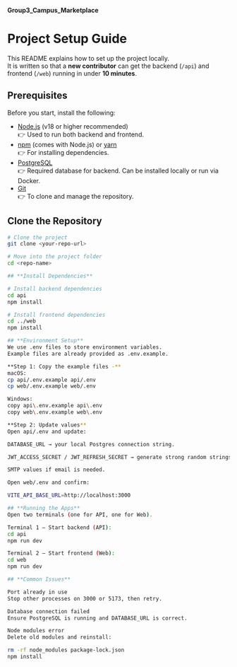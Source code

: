 **Group3_Campus_Marketplace**

# Project Setup Guide

This README explains how to set up the project locally.  
It is written so that a **new contributor** can get the backend (`/api`) and frontend (`/web`) running in under **10 minutes**.

## Prerequisites

Before you start, install the following:

- [Node.js](https://nodejs.org/) (v18 or higher recommended)  
  👉 Used to run both backend and frontend.  
- [npm](https://www.npmjs.com/) (comes with Node.js) or [yarn](https://yarnpkg.com/)  
  👉 For installing dependencies.  
- [PostgreSQL](https://www.postgresql.org/)  
  👉 Required database for backend. Can be installed locally or run via Docker.  
- [Git](https://git-scm.com/)  
  👉 To clone and manage the repository.  

## Clone the Repository

```bash
# Clone the project
git clone <your-repo-url>

# Move into the project folder
cd <repo-name>

## **Install Dependencies**

# Install backend dependencies
cd api
npm install

# Install frontend dependencies
cd ../web
npm install

## **Environment Setup**
We use .env files to store environment variables.
Example files are already provided as .env.example.

**Step 1: Copy the example files -**
macOS:
cp api/.env.example api/.env
cp web/.env.example web/.env

Windows:
copy api\.env.example api\.env
copy web\.env.example web\.env

**Step 2: Update values**
Open api/.env and update:

DATABASE_URL → your local Postgres connection string.

JWT_ACCESS_SECRET / JWT_REFRESH_SECRET → generate strong random strings.

SMTP values if email is needed.

Open web/.env and confirm:

VITE_API_BASE_URL=http://localhost:3000

## **Running the Apps**
Open two terminals (one for API, one for Web).

Terminal 1 – Start backend (API):
cd api
npm run dev

Terminal 2 – Start frontend (Web):
cd web
npm run dev

## **Common Issues**

Port already in use
Stop other processes on 3000 or 5173, then retry.

Database connection failed
Ensure PostgreSQL is running and DATABASE_URL is correct.

Node modules error
Delete old modules and reinstall:

rm -rf node_modules package-lock.json
npm install
